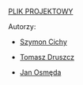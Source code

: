 [PLIK PROJEKTOWY](https://docs.google.com/document/d/1HFnLKI444vRqs6Wx5m8NCdDUr8Tp4MPyUpQ7Moat7wM/edit?usp=sharing)

Autorzy:

- [Szymon Cichy](https://github.com/szycic)
  
- [Tomasz Druszcz](https://github.com/tomaszdruszcz)
  
- [Jan Osmęda](https://github.com/Dzonyyyyy)

